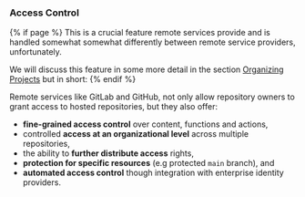 ### Access Control
{% if page %}
This is a crucial feature remote services provide and is handled somewhat somewhat differently between remote service providers, unfortunately.

We will discuss this feature in some more detail in the section [Organizing Projects](../organizing_and_more/index.md#organizing-projects) but in short:
{% endif %}

Remote services like <i class="fab fa-gitlab"></i> GitLab and <i class="fab fa-github"></i> GitHub, not only allow repository owners to grant access to hosted repositories, but they also offer:

- **fine-grained access control** over content, functions and actions,
- controlled **access at an organizational level** across multiple repositories,
- the ability to **further distribute access** rights,
- **protection for specific resources** (e.g protected `main` branch), and
- **automated access control** though integration with enterprise identity providers.
